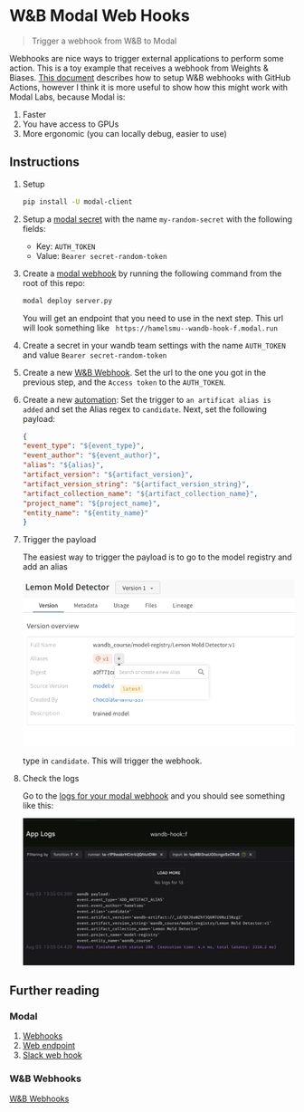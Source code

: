 
# W&B Modal Web Hooks
> Trigger a webhook from W&B to Modal

Webhooks are nice ways to trigger external applications to perform some action.  This is a toy example that receives a webhook from Weights & Biases.  [This document](https://wandb.ai/wandb/wandb-model-cicd/reports/Model-CI-CD-with-W-B--Vmlldzo0OTcwNDQw) describes how to setup W&B webhooks with GitHub Actions, however I think it is more useful to show how this might work with Modal Labs, because Modal is:

1. Faster
2. You have access to GPUs
3. More ergonomic (you can locally debug, easier to use)

## Instructions

1. Setup

    ```bash
    pip install -U modal-client
    ```

1. Setup a [modal secret](https://modal.com/secrets) with the name `my-random-secret`  with the following fields:

    - Key: `AUTH_TOKEN`
    - Value: `Bearer secret-random-token`

1. Create a [modal webhook](https://modal.com/docs/guide/webhooks) by running the following command from the root of this repo: 

    ```bash
    modal deploy server.py
    ```

    You will get an endpoint that you need to use in the next step.  This url will look something like ` https://hamelsmu--wandb-hook-f.modal.run`

4. Create a secret in your wandb team settings with the name `AUTH_TOKEN` and value `Bearer secret-random-token`

5. Create a new [W&B Webhook](https://wandb.ai/wandb/wandb-model-cicd/reports/Model-CI-CD-with-W-B--Vmlldzo0OTcwNDQw). Set the url to the one you got in the previous step, and the `Access token` to the `AUTH_TOKEN`.  

6. Create a new [automation](https://wandb.ai/wandb/wandb-model-cicd/reports/Model-CI-CD-with-W-B--Vmlldzo0OTcwNDQw#1.-create-a-github-fine-grained-personal-access-token-(pat)): Set the trigger to `an artificat alias is added` and set the Alias regex to `candidate`.  Next, set the following payload:

    ```json
    {
    "event_type": "${event_type}",
    "event_author": "${event_author}",
    "alias": "${alias}",
    "artifact_version": "${artifact_version}",
    "artifact_version_string": "${artifact_version_string}",
    "artifact_collection_name": "${artifact_collection_name}",
    "project_name": "${project_name}",
    "entity_name": "${entity_name}"
    }
    ```

7. Trigger the payload

    The easiest way to trigger the payload is to go to the model registry and add an alias 

    ![](img/2023-08-03-14-12-32.png)

    type in `candidate`.  This will trigger the webhook.

8. Check the logs

    Go to the [logs for your modal webhook](https://modal.com/logs) and you should see something like this:

    ![](img/2023-08-03-14-13-58.png)

## Further reading

### Modal

1. [Webhooks](https://modal.com/docs/guide/webhooks)
2. [Web endpoint](https://modal.com/docs/guide/webhook-urls)
3. [Slack web hook](https://modal.com/docs/guide/ex/stable_diffusion_slackbot#slack-webhook)


### W&B Webhooks

[W&B Webhooks](https://wandb.ai/wandb/wandb-model-cicd/reports/Model-CI-CD-with-W-B--Vmlldzo0OTcwNDQw)


